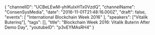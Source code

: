 {
    "channelID": "UCBeLEwM-yhIKuIxHTx0VzdQ",
    "channelName": "ConsenSysMedia",
    "date": "2016-11-01T21:48:16.000Z",
    "draft": false,
    "events": [
        "International Blockchain Week 2016"
    ],
    "speakers": ["Vitalik Buterinq"],
    "tags": [],
    "title": "Blockchain Week 2016: Vitalik Buterin After Demo Day",
    "youtubeID": "p3vEYMAsRH4"
}
